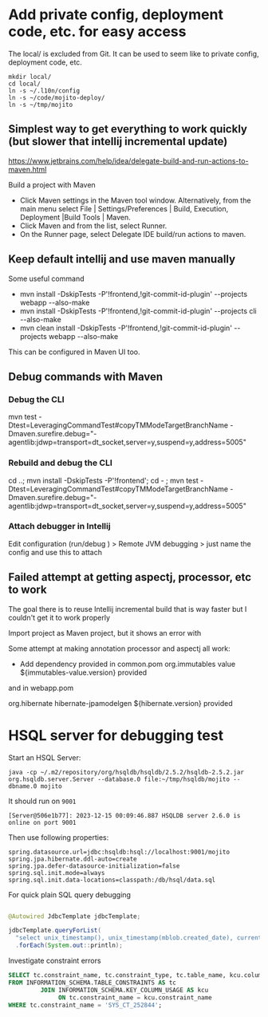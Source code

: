 # Add private config, deployment code, etc. for easy access

The local/ is excluded from Git. It can be used to seem like to private config, deployment code, etc.

```shell
mkdir local/
cd local/
ln -s ~/.l10n/config
ln -s ~/code/mojito-deploy/
ln -s ~/tmp/mojito
```

## Simplest way to get everything to work quickly (but slower that intellij incremental update)

https://www.jetbrains.com/help/idea/delegate-build-and-run-actions-to-maven.html

Build a project with Maven﻿
* Click Maven settings in the Maven tool window. Alternatively, from the main menu select File | Settings/Preferences | Build, Execution, Deployment |Build Tools | Maven.
* Click Maven and from the list, select Runner.
* On the Runner page, select Delegate IDE build/run actions to maven.

## Keep default intellij and use maven manually

Some useful command
* mvn install -DskipTests -P'!frontend,!git-commit-id-plugin' --projects webapp --also-make
* mvn install -DskipTests -P'!frontend,!git-commit-id-plugin' --projects cli --also-make
* mvn clean install -DskipTests -P'!frontend,!git-commit-id-plugin' --projects webapp --also-make

This can be configured in Maven UI too.

## Debug commands with Maven

### Debug the CLI
mvn test -Dtest=LeveragingCommandTest#copyTMModeTargetBranchName -Dmaven.surefire.debug="-agentlib:jdwp=transport=dt_socket,server=y,suspend=y,address=5005"

### Rebuild and debug the CLI
cd ..; mvn install -DskipTests -P'!frontend'; cd - ;  mvn test -Dtest=LeveragingCommandTest#copyTMModeTargetBranchName -Dmaven.surefire.debug="-agentlib:jdwp=transport=dt_socket,server=y,suspend=y,address=5005"

### Attach debugger in Intellij
Edit configuration (run/debug ) > Remote JVM debugging > just name the config and use this to attach

## Failed attempt at getting aspectj, processor, etc to work

The goal there is to reuse Intellij incremental build that is way faster but I couldn't get it to work properly

Import project as Maven project, but it shows an error with

Some attempt at making annotation processor and aspectj all work:
- Add dependency provided in common.pom
  <dependency>
  <!-- Needed for intellij to setup processor properly, not needed with maven only -->
  <groupId>org.immutables</groupId>
  <artifactId>value</artifactId>
  <version>${immutables-value.version}</version>
  <scope>provided</scope>
  </dependency>

and in webapp.pom

<dependency>
            <groupId>org.hibernate</groupId>
            <artifactId>hibernate-jpamodelgen</artifactId>
            <version>${hibernate.version}</version>
            <!-- Needed for intellij to setup processor properly, not needed with maven only -->
            <scope>provided</scope>
        </dependency>


# HSQL server for debugging test

Start an HSQL Server:

```shell
java -cp ~/.m2/repository/org/hsqldb/hsqldb/2.5.2/hsqldb-2.5.2.jar org.hsqldb.server.Server --database.0 file:~/tmp/hsqldb/mojito --dbname.0 mojito
```

It should run on `9001`

```shell
[Server@506e1b77]: 2023-12-15 00:09:46.887 HSQLDB server 2.6.0 is online on port 9001
```

Then use following properties:

```properties
spring.datasource.url=jdbc:hsqldb:hsql://localhost:9001/mojito
spring.jpa.hibernate.ddl-auto=create
spring.jpa.defer-datasource-initialization=false
spring.sql.init.mode=always
spring.sql.init.data-locations=classpath:/db/hsql/data.sql
```

For quick plain SQL query debugging 

```java

@Autowired JdbcTemplate jdbcTemplate;

jdbcTemplate.queryForList(
  "select unix_timestamp(), unix_timestamp(mblob.created_date), current_timestamp, mblob.* from mblob ")
  .forEach(System.out::println);
```

Investigate constraint errors

```sql
SELECT tc.constraint_name, tc.constraint_type, tc.table_name, kcu.column_name
FROM INFORMATION_SCHEMA.TABLE_CONSTRAINTS AS tc
         JOIN INFORMATION_SCHEMA.KEY_COLUMN_USAGE AS kcu
              ON tc.constraint_name = kcu.constraint_name
WHERE tc.constraint_name = 'SYS_CT_252844';
```

